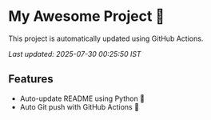 # My Awesome Project 🚀

This project is automatically updated using GitHub Actions.

_Last updated: 2025-07-30 00:25:50 IST_

## Features
- Auto-update README using Python 🐍
- Auto Git push with GitHub Actions 🤖
